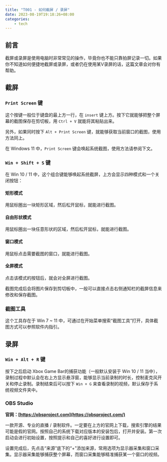 ```yaml
---
title: "T001 - 如何截屏 / 录屏"
date: 2023-08-19T19:18:26+08:00
categories:
    - tech
---
```


## 前言

截屏或录屏是使用电脑时非常常见的操作，毕竟你也不能只靠拍屏记录一切。如果你不知道如何便捷地截屏或录屏，或者仍在使用某V录屏的话，这篇文章会对你有帮助。

## 截屏

### `Print Screen` 键

这个按键一般位于键盘的最上方一行，在 `insert` 键上方。按下它就能够把整个屏幕的截图保存在剪切板，用 `Ctrl + V` 就能将其粘贴出来。

另外，如果同时按下 `Alt + Print Screen` 键，就能够获取当前窗口的截图，使用方法同上。

在 Windows 11 中，`Print Screen` 键会唤起系统截图，使用方法请参阅下文。

### `Win + Shift + S` 键
在 Win 10 / 11 中，这个组合键能够唤起系统截屏，上方会显示四种模式和一个关闭按钮：

#### 矩形模式
用鼠标圈出一块矩形区域，然后松开鼠标，就能进行截图。

#### 自由形状模式
用鼠标圈出一块任意形状的区域，然后松开鼠标，就能进行截图。

#### 窗口模式
用鼠标点击需要截图的窗口，就能进行截图。

#### 全屏模式
点击该模式的按钮后，就会对全屏进行截图。

截图完成后会将图片保存到剪切板中，一般可以直接点击右侧通知栏的截屏信息来修改和保存截图。

### 截图工具
这个工具存在于 Win 7 ~ 11 中，可通过在开始菜单搜索“截图工具”打开，具体截图方式可以参照软件内指引。

## 录屏

### `Win + Alt + R` 键
按下之后启动 Xbox Game Bar的捕获功能（一般默认安装于 Win 10 / 11 当中），录制过程中默认会在右上方显示悬浮窗，能够显示当前录制的时长，控制麦克风开关和停止录制。录制结束后可以按下 `Win + G` 来查看录制的视频，默认保存于系统视频文件夹中。

### OBS Studio
**官网：[https://obsproject.com](https://obsproject.com/)**

一款开源、专业的直播 / 录制软件。一定要在上方的官网上下载，搜索引擎的结果可能是假的官网。按照自己的系统下载对应版本的安装包后，打开并安装。第一次启动会进行初始设置，按照提示和自己的喜好进行设置即可。

设置完成后，先点击“来源”底下的“+”添加来源，常用选项为显示器采集和窗口采集。显示器采集能够捕获整个屏幕，而窗口采集能够精准捕获某一个窗口的视频。
